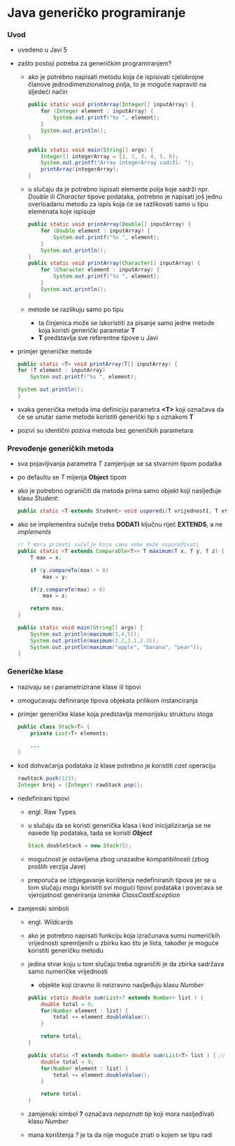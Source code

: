 # Java generičko programiranje

### Uvod
- uvedeno u Javi 5
- zašto postoji potreba za generičkim programiranjem?
    - ako je potrebno napisati metodu koja će ispisivati cjelobrojne članove jednodimenzionalnog polja, to je moguće napraviti na sljedeći način

        ```java
        public static void printArray(Integer[] inputArray) {
            for (Integer element : inputArray) {
                System.out.printf("%s ", element);
            }
            System.out.println();
        }

        public static void main(String[] args) {
            Integer[] integerArray = {1, 2, 3, 4, 5, 6};
            System.out.printf("Array integerArray sadrži: ");
            printArray(integerArray);
        }
        ```
    - u slučaju da je potrebno ispisati elemente polja koje sadrži npr. *Double* ili *Character* tipove podataka, potrebno je napisati još jednu overloadanu metodu za ispis koja će se razlikovati samo u tipu elemenata koje ispisuje

        ```java
        public static void printArray(Double[] inputArray) {
            for (Double element : inputArray) {
                System.out.printf("%s ", element);
            }
            System.out.println();
        }
        public static void printArray(Character[] inputArray) {
            for (Character element : inputArray) {
                System.out.printf("%s ", element);
            }
            System.out.println();
        }
        ```
    - metode se razlikuju samo po tipu
        - ta činjenica može se iskoristiti za pisanje samo jedne metode koja koristi generički parametar **T**
        - **T** predstavlja sve referentne tipove u Javi
- primjer generičke metode

    ```java
    public static <T> void printArray(T[] inputArray) {
    for (T element : inputArray)
        System.out.printf("%s ", element);

    System.out.println();
    }
    ```
- svaka generička metoda ima definiciju parametra **\<T\>** koji označava da će se unutar same metode koristiti generički tip s oznakom **T**
- pozivi su identični poziva metoda bez generičkih parametara

### Prevođenje generičkih metoda
- sva pojavljivanja parametra *T* zamjenjuje se sa stvarnim tipom podatka
- po defaultu se *T* mijenja **Object** tipom
- ako je potrebno ograničiti da metoda prima samo objekt koji nasljeđuje klasu *Student*:

    ```java
    public static <T extends Student> void usporedi(T vrijednost1, T vrijednost2) {...}
    ```
- ako se implementira sučelje treba **DODATI** ključnu riječ **EXTENDS**, a ne *implements*
    
    ```java
    // T mora primati sučelje koja sama sebe može uspoređivati
    public static <T extends Comparable<T>> T maximum(T x, T y, T z) {
        T max = x;

        if (y.compareTo(max) > 0)
            max = y;

        if(z.compareTo(max) > 0)
            max = z;

        return max;
    }

    public static void main(String[] args) {
        System.out.println(maximum(3,4,5));
        System.out.println(maximum(3.2,3.1,2.3));
        System.out.println(maximum("apple", "banana", "pear"));
    }
    ```

### Generičke klase
- nazivaju se i parametrizirane klase ili tipovi
- omogućavaju definiranje tipova objekata prilikom instanciranja
- primjer generičke klase koja predstavlja memorijsku strukturu stoga
    
    ```java
    public class Stack<T> {
        private List<T> elements;

        ...
    }
    ```
- kod dohvaćanja podataka iz klase potrebno je koristiti *cast* operaciju

    ```java
    rawStack.push(123);
    Integer broj = (Integer) rawStack.pop();
    ```
- nedefinirani tipovi 
    - engl. Raw Types
    - u slučaju da se koristi generička klasa i kod inicijaliziranja se ne navede tip podataka, tada se koristi ***Object***

        ```java
        Stack doubleStack = new Stack(5);
        ```
    - mogućnost je ostavljena zbog unazadne kompatibilnosti (zbog prošlih verzija Jave)
    - preporuča se izbjegavanje korištenja nedefiniranih tipova jer se u tom slučaju mogu koristiti svi mogući tipovi podataka i povećava se vjerojatnost generiranja iznimke *ClassCastException*
- zamjenski simboli
    - engl. Wildcards
    - ako je potrebno napisati funkciju koja izračunava sumu numeričkih vrijednosti spremljenih u zbirku kao što je lista, također je moguće koristiti generičku metodu
    - jedina stvar koju u tom slučaju treba ograničiti je da zbirka sadržava samo numeričke vrijednosti
        - objekte koji izravno ili neizravno nasljeđuju klasu *Number*

        ```java
        public static double sum(List<? extends Number> list ) {
            double total = 0;
            for(Number element : list) {
                total += element.doubleValue();
            }

            return total;
        }
        ```
        ```java
        public static <T extends Number> double sum(List<T> list ) { // zamjena od ovog
            double total = 0;
            for(Number element : list) {
                total += element.doubleValue();
            }

            return total;
        }
        ```
    - zamjenski simbol **?** označava *nepoznati tip* koji mora nasljeđivati klasu *Number*
    - mana korištenja *?* je ta da nije moguće znati o kojem se tipu radi